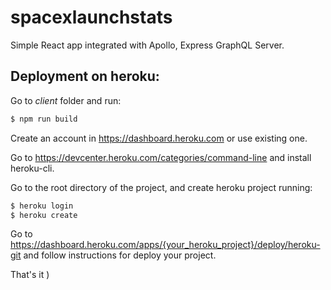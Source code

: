 # spacexlaunchstats
Simple React app integrated with Apollo, Express GraphQL Server.

## Deployment on heroku:
Go to _client_ folder and run:

```sh
$ npm run build
```

Create an account in https://dashboard.heroku.com or use existing one.

Go to https://devcenter.heroku.com/categories/command-line and install heroku-cli.

Go to the root directory of the project, and create heroku project running:

```sh
$ heroku login 
$ heroku create
```

Go to https://dashboard.heroku.com/apps/{your_heroku_project}/deploy/heroku-git and follow instructions for deploy your project.

That's it )
